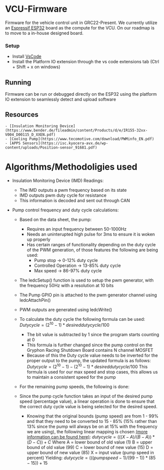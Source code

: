 # VCU-Firmware

Firmware for the vehicle control unit in GRC22-Present. We currently utilize an [Espressif ESP32](https://www.espressif.com/en/products/socs/esp32) board as the compute for the VCU. On our roadmap is to move to a in-house designed board.

### Setup 

- Install [VsCode](https://code.visualstudio.com/download)
- Install the Platform IO extension through the vs code extensions tab (Ctrl + Shift + x on windows)

## Running

Firmware can be run or debugged directly on the ESP32 using the platform IO extension to seamlessly detect and upload software

## Resources
    - [Insulation Monitoring Device](https://www.bender.de/fileadmin/content/Products/d/e/IR155-32xx-V004_D00115_D_XXEN.pdf)
    - [Cooling Pump](https://www.tecomotive.com/download/PWMinfo_EN.pdf)
    - [APPS Sensors](https://isc.kyocera-avx.de/wp-content/uploads/Position-sensor_91681.pdf)

# Algorithms/Methodoligies used
* Insulation Monitoring Device (IMD) Readings:
    - The IMD outputs a pwm frequency based on its state
    - IMD outputs pwm duty cycle for resistance
    - This information is decoded and sent out through CAN

* Pump control frequency and duty cycle calculations:
    - Based on the data sheet, the pump:
        - Requires an input frequency between 50-1000Hz
        - Needs an uninterupted high pulse for 3ms to ensure it is woken up properly
        - Has certain ranges of functionality depending on the duty cycle of the PWM generation, of those features the following are being used:
            - Pump stop -> 0-12% duty cycle
            - Controlled Operation -> 13-85% duty cycle
            - Max speed -> 86-97% duty cycle
    - The ledcSetup() function is used to setup the pwm generator, with the frequency 50Hz with a resolution at 10 bits
    - The Pump GPIO pin is attached to the pwm generator channel using ledcAttachPin()
    - PWM outputs are generated using ledcWrite()
    - To calculate the duty cycle the following formula can be used:
        $`Duty cycle = (2^10 - 1) * desired duty cycle / 100`$
        - The bit value is subtracted by 1 since the program starts counting at 0
        - This formula is further changed since the pump control on the Gryphon Racing Shutdown Board contains N channel MOSFET
        - Because of this the Duty cycle value needs to be inverted for the proper output to the pump, the updated formula is as follows:
        $`Duty cycle = (2^10 - 1) - (2^10 - 1) * desired duty cycle / 100`$
        This formula is used for our max speed and stop cases, this allows us to maintain a consistent speed for the pump

    - For the remaining pump speeds, the following is done:
    - Since the pump cycle function takes an input of the desired pump speed (percentage value), a linear operation is done to ensure that the correct duty cycle value is being selected for the desired speed. 
        - Knowing that the original bounds (pump speed) are from 1 - 99% and that they need to be converted to 15 - 85% (15% rather than 13% since the pump will always be on at 15% with the frequency we are using), the following linear mapping is chosen [(more information can be found here)](https://stackoverflow.com/questions/345187/math-mapping-numbers):
            $`duty cycle = (((X - A)/(B - A)) * (D - C)) + C`$
            Where A = lower bound of old value (1)
                  B = upper bound of old value (99)
                  C = lower bound of new value (15)
                  D = upper bound of new value (85)
                  X = input value (pump speed in percent)
            Yielding:
            $`duty cycle = (((pump speed - 1)/(99 - 1)) * (85 - 15)) + 15`$
        
